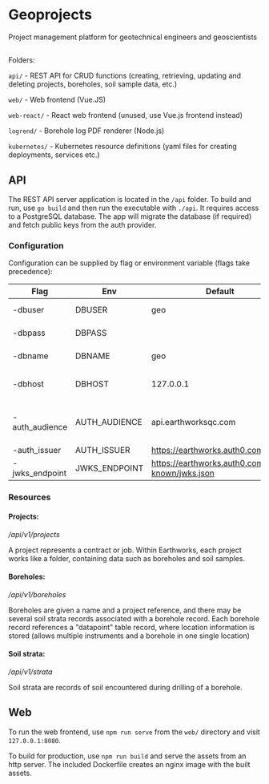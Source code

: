 # Geoprojects
Project management platform for geotechnical engineers and geoscientists

##

Folders:

`api/` - REST API for CRUD functions (creating, retrieving, updating and deleting projects, boreholes, soil sample data, etc.)

`web/` - Web frontend (Vue.JS)

`web-react/` - React web frontend (unused, use Vue.js frontend instead)

`logrend/` - Borehole log PDF renderer (Node.js)

`kubernetes/` - Kubernetes resource definitions (yaml files for creating deployments, services etc.)

## API

The REST API server application is located in the `/api` folder. To build and run, use `go build` and then run the executable with `./api`. It requires access to a PostgreSQL database. The app will migrate the database (if required) and fetch public keys from the auth provider.

### Configuration

Configuration can be supplied by flag or environment variable (flags take precedence):

| Flag         | Env         | Default    | Description |
|--------------|-------------|------------|-------------|
|-dbuser       |DBUSER       | geo |database username |
|-dbpass       |DBPASS       |     |database password |
|-dbname       |DBNAME       | geo |database name |
|-dbhost       |DBHOST       | 127.0.0.1 |database service host |
|-auth_audience|AUTH_AUDIENCE| api.earthworksqc.com |aud claim (name of app in auth0) |
|-auth_issuer  |AUTH_ISSUER  | https://earthworks.auth0.com/ |auth issuer |
|-jwks_endpoint|JWKS_ENDPOINT| https://earthworks.auth0.com/.well-known/jwks.json |JWKS endpoint |

### Resources

#### Projects:
_/api/v1/projects_

A project represents a contract or job. Within Earthworks, each project works like a folder, containing data such as boreholes and soil samples.

#### Boreholes:
_/api/v1/boreholes_

Boreholes are given a name and a project reference, and there may be several soil strata records associated with a borehole record. Each borehole record references a "datapoint" table record, where location information is stored (allows multiple instruments and a borehole in one single location)

#### Soil strata:
_/api/v1/strata_

Soil strata are records of soil encountered during drilling of a borehole.

## Web

To run the web frontend, use `npm run serve` from the `web/` directory and visit `127.0.0.1:8080`.

To build for production, use `npm run build` and serve the assets from an http server. The included Dockerfile creates an nginx image with the built assets.
